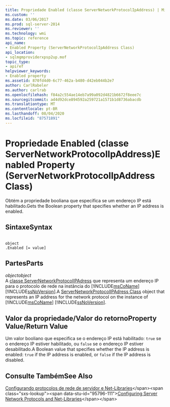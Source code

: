 ```yaml
---
title: Propriedade Enabled (classe ServerNetworkProtocolIpAddress) | Microsoft Docs
ms.custom: ''
ms.date: 03/06/2017
ms.prod: sql-server-2014
ms.reviewer: ''
ms.technology: wmi
ms.topic: reference
api_name:
- Enabled Property (ServerNetworkProtocolIpAddress Class)
api_location:
- sqlmgmproviderxpsp2up.mof
topic_type:
- apiref
helpviewer_keywords:
- Enabled property
ms.assetid: 870fd4d0-6c77-462a-b480-d42eb044b2e7
author: CarlRabeler
ms.author: carlrab
ms.openlocfilehash: f84a2c554ae14eb7a99a092d4821b6672f8eee7c
ms.sourcegitcommit: ad4d92dce894592a259721a1571b1d8736abacdb
ms.translationtype: MT
ms.contentlocale: pt-BR
ms.lasthandoff: 08/04/2020
ms.locfileid: "87571891"
---
```

# <a name="enabled-property-servernetworkprotocolipaddress-class"></a><span data-ttu-id="95796-102">Propriedade Enabled (classe ServerNetworkProtocolIpAddress)</span><span class="sxs-lookup"><span data-stu-id="95796-102">Enabled Property (ServerNetworkProtocolIpAddress Class)</span></span>
  <span data-ttu-id="95796-103">Obtém a propriedade booliana que especifica se um endereço IP está habilitado.</span><span class="sxs-lookup"><span data-stu-id="95796-103">Gets the Boolean property that specifies whether an IP address is enabled.</span></span>  
  
## <a name="syntax"></a><span data-ttu-id="95796-104">Sintaxe</span><span class="sxs-lookup"><span data-stu-id="95796-104">Syntax</span></span>  
  
```  
  
object  
.Enabled [= value]  
```  
  
## <a name="parts"></a><span data-ttu-id="95796-105">Partes</span><span class="sxs-lookup"><span data-stu-id="95796-105">Parts</span></span>  
 <span data-ttu-id="95796-106">*object*</span><span class="sxs-lookup"><span data-stu-id="95796-106">*object*</span></span>  
 <span data-ttu-id="95796-107">A [classe ServerNetworkProtocolIPAdress](servernetworkprotocolipaddress-class.md) que representa um endereço IP para o protocolo de rede na instância do [!INCLUDE[msCoName](../../../includes/msconame-md.md)] [!INCLUDE[ssNoVersion](../../../includes/ssnoversion-md.md)].</span><span class="sxs-lookup"><span data-stu-id="95796-107">A [ServerNetworkProtocolIPAdress Class](servernetworkprotocolipaddress-class.md) object that represents an IP address for the network protocol on the instance of [!INCLUDE[msCoName](../../../includes/msconame-md.md)] [!INCLUDE[ssNoVersion](../../../includes/ssnoversion-md.md)].</span></span>  
  
## <a name="property-valuereturn-value"></a><span data-ttu-id="95796-108">Valor da propriedade/Valor do retorno</span><span class="sxs-lookup"><span data-stu-id="95796-108">Property Value/Return Value</span></span>  
 <span data-ttu-id="95796-109">Um valor booliano que especifica se o endereço IP está habilitado: `true` se o endereço IP estiver habilitado, ou `false` se o endereço IP estiver desabilitado.</span><span class="sxs-lookup"><span data-stu-id="95796-109">A Boolean value that specifies whether the IP address is enabled: `true` if the IP address is enabled, or `false` if the IP address is disabled.</span></span>  
  
## <a name="see-also"></a><span data-ttu-id="95796-110">Consulte Também</span><span class="sxs-lookup"><span data-stu-id="95796-110">See Also</span></span>  
 <span data-ttu-id="95796-111">[Configurando protocolos de rede de servidor e Net-Libraries](https://msdn.microsoft.com/library/ms177485\(v=sql.100\).aspx)</span><span class="sxs-lookup"><span data-stu-id="95796-111">[Configuring Server Network Protocols and Net-Libraries](https://msdn.microsoft.com/library/ms177485\(v=sql.100\).aspx)</span></span>  
  
  
